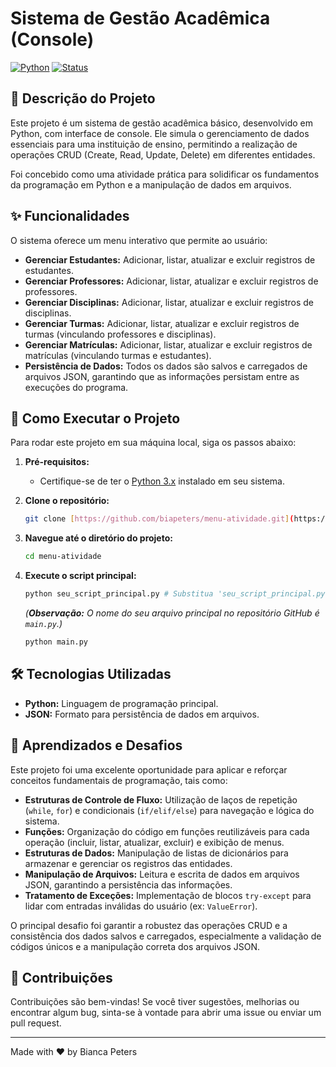# Sistema de Gestão Acadêmica (Console)

[![Python](https://img.shields.io/badge/Python-3.x-blue.svg)](https://www.python.org/)
[![Status](https://img.shields.io/badge/Status-Concluído-green.svg)]()

## 📝 Descrição do Projeto

Este projeto é um sistema de gestão acadêmica básico, desenvolvido em Python, com interface de console. Ele simula o gerenciamento de dados essenciais para uma instituição de ensino, permitindo a realização de operações CRUD (Create, Read, Update, Delete) em diferentes entidades.

Foi concebido como uma atividade prática para solidificar os fundamentos da programação em Python e a manipulação de dados em arquivos.

## ✨ Funcionalidades

O sistema oferece um menu interativo que permite ao usuário:

* **Gerenciar Estudantes:** Adicionar, listar, atualizar e excluir registros de estudantes.
* **Gerenciar Professores:** Adicionar, listar, atualizar e excluir registros de professores.
* **Gerenciar Disciplinas:** Adicionar, listar, atualizar e excluir registros de disciplinas.
* **Gerenciar Turmas:** Adicionar, listar, atualizar e excluir registros de turmas (vinculando professores e disciplinas).
* **Gerenciar Matrículas:** Adicionar, listar, atualizar e excluir registros de matrículas (vinculando turmas e estudantes).
* **Persistência de Dados:** Todos os dados são salvos e carregados de arquivos JSON, garantindo que as informações persistam entre as execuções do programa.

## 🚀 Como Executar o Projeto

Para rodar este projeto em sua máquina local, siga os passos abaixo:

1.  **Pré-requisitos:**
    * Certifique-se de ter o [Python 3.x](https://www.python.org/downloads/) instalado em seu sistema.

2.  **Clone o repositório:**
    ```bash
    git clone [https://github.com/biapeters/menu-atividade.git](https://github.com/biapeters/menu-atividade.git)
    ```

3.  **Navegue até o diretório do projeto:**
    ```bash
    cd menu-atividade
    ```

4.  **Execute o script principal:**
    ```bash
    python seu_script_principal.py # Substitua 'seu_script_principal.py' pelo nome do seu arquivo Python, se for diferente de 'main.py' ou similar. No seu caso, é o arquivo que contém as funções e o loop `while True:`.
    ```
    *(**Observação:** O nome do seu arquivo principal no repositório GitHub é `main.py`.)*
    ```bash
    python main.py
    ```

## 🛠️ Tecnologias Utilizadas

* **Python:** Linguagem de programação principal.
* **JSON:** Formato para persistência de dados em arquivos.

## 🧠 Aprendizados e Desafios

Este projeto foi uma excelente oportunidade para aplicar e reforçar conceitos fundamentais de programação, tais como:

* **Estruturas de Controle de Fluxo:** Utilização de laços de repetição (`while`, `for`) e condicionais (`if/elif/else`) para navegação e lógica do sistema.
* **Funções:** Organização do código em funções reutilizáveis para cada operação (incluir, listar, atualizar, excluir) e exibição de menus.
* **Estruturas de Dados:** Manipulação de listas de dicionários para armazenar e gerenciar os registros das entidades.
* **Manipulação de Arquivos:** Leitura e escrita de dados em arquivos JSON, garantindo a persistência das informações.
* **Tratamento de Exceções:** Implementação de blocos `try-except` para lidar com entradas inválidas do usuário (ex: `ValueError`).

O principal desafio foi garantir a robustez das operações CRUD e a consistência dos dados salvos e carregados, especialmente a validação de códigos únicos e a manipulação correta dos arquivos JSON.

## 🤝 Contribuições

Contribuições são bem-vindas! Se você tiver sugestões, melhorias ou encontrar algum bug, sinta-se à vontade para abrir uma issue ou enviar um pull request.


---

Made with ❤️ by Bianca Peters
